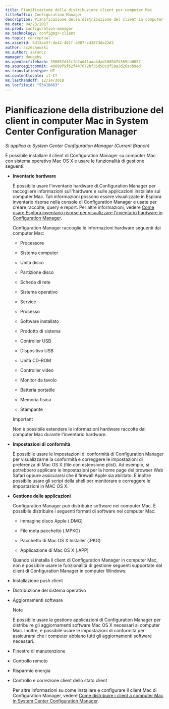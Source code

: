 ```yaml
---
title: Pianificazione della distribuzione client per computer Mac
titleSuffix: Configuration Manager
description: Pianificazione della distribuzione del client in computer Mac in System Center Configuration Manager.
ms.date: 04/23/2017
ms.prod: configuration-manager
ms.technology: configmgr-client
ms.topic: conceptual
ms.assetid: 8d15ae3f-de42-461f-a907-c43873da22d2
author: aczechowski
ms.author: aaroncz
manager: dougeby
ms.openlocfilehash: 396652d4fcfe2ad41aaa4dad188947d369cb0052
ms.sourcegitcommit: 48098f9fb2f447672bf36d50c9f58a3d26acb9ed
ms.translationtype: HT
ms.contentlocale: it-IT
ms.lasthandoff: 12/14/2018
ms.locfileid: "53418663"
---
```

# <a name="planning-for-client-deployment-to-mac-computers-in-system-center-configuration-manager"></a>Pianificazione della distribuzione del client in computer Mac in System Center Configuration Manager

*Si applica a: System Center Configuration Manager (Current Branch)*

È possibile installare il client di Configuration Manager su computer Mac con sistema operativo Mac OS X e usare le funzionalità di gestione seguenti:  

- **Inventario hardware**  

   È possibile usare l'inventario hardware di Configuration Manager per raccogliere informazioni sull'hardware e sulle applicazioni installate sui computer Mac. Tali informazioni possono essere visualizzate in Esplora inventario risorse nella console di Configuration Manager e usate per creare raccolte, query e report. Per altre informazioni, vedere [Come usare Esplora inventario risorse per visualizzare l'inventario hardware in Configuration Manager](../../../../core/clients/manage/inventory/use-resource-explorer-to-view-hardware-inventory.md).  

   Configuration Manager raccoglie le informazioni hardware seguenti dai computer Mac:  

  -   Processore  

  -   Sistema computer  

  -   Unità disco  

  -   Partizione disco  

  -   Scheda di rete  

  -   Sistema operativo  

  -   Service  

  -   Processo  

  -   Software installato  

  -   Prodotto di sistema  

  -   Controller USB  

  -   Dispositivo USB  

  -   Unità CD-ROM  

  -   Controller video  

  -   Monitor da tavolo  

  -   Batteria portatile  

  -   Memoria fisica  

  -   Stampante  

  > [!IMPORTANT]  
  >  Non è possibile estendere le informazioni hardware raccolte dai computer Mac durante l'inventario hardware.  

- **Impostazioni di conformità**  

   È possibile usare le impostazioni di conformità di Configuration Manager per visualizzarne la conformità e correggere le impostazioni di preferenza di Mac OS X (file con estensione plist). Ad esempio, si potrebbero applicare le impostazioni per la home page del browser Web Safari oppure assicurarsi che il firewall Apple sia abilitato. È inoltre possibile usare gli script della shell per monitorare e correggere le impostazioni in MAC OS X.  

- **Gestione delle applicazioni**  

   Configuration Manager può distribuire software nei computer Mac. È possibile distribuire i seguenti formati di software nei computer Mac:  

  -   Immagine disco Apple (.DMG)  

  -   File meta pacchetto (.MPKG)  

  -   Pacchetto di Mac OS X Installer (.PKG)  

  -   Applicazione di Mac OS X (.APP)  

  Quando si installa il client di Configuration Manager in computer Mac, non è possibile usare le funzionalità di gestione seguenti supportate dal client di Configuration Manager in computer Windows:  

- Installazione push client  

- Distribuzione del sistema operativo  

- Aggiornamenti software  

  > [!NOTE]  
  >  È possibile usare la gestione applicazioni di Configuration Manager per distribuire gli aggiornamenti software Mac OS X necessari ai computer Mac. Inoltre, è possibile usare le impostazioni di conformità per assicurarsi che i computer abbiano tutti gli aggiornamenti software necessari.  

- Finestre di manutenzione  

- Controllo remoto  

- Risparmio energia  

- Controllo e correzione client dello stato client  

  Per altre informazioni su come installare e configurare il client Mac di Configuration Manager, vedere [Come distribuire i client a computer Mac in System Center Configuration Manager](../../../../core/clients/deploy/deploy-clients-to-macs.md).
